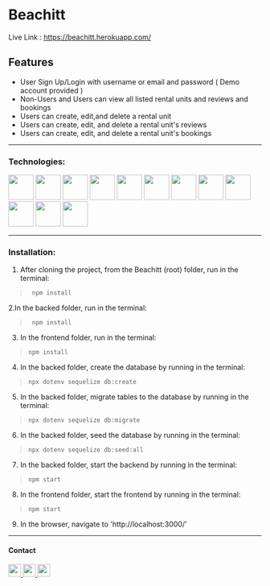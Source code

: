 # Beachitt

Live Link : https://beachitt.herokuapp.com/

## Features
- User Sign Up/Login with username or email and password ( Demo account provided )
- Non-Users and Users can view all listed rental units and reviews and bookings
- Users can create, edit,and delete a rental unit
- Users can create, edit, and delete a rental unit's reviews
- Users can create, edit, and delete a rental unit's bookings

<!-- 
## HomePage
 <img src="https://imgur.com/a/jNmVDSC.png" alt="home" /> -->

---
### Technologies:
<div style='display:flex color:rbg(255,255,255)'>
<img src="https://cdn.jsdelivr.net/gh/devicons/devicon/icons/javascript/javascript-original.svg" width='50px' heigt='50px' />
<img src="https://cdn.jsdelivr.net/gh/devicons/devicon/icons/express/express-original.svg" width='50px' heigt='50px' style='color:rbg(255,255,255)' />
<img src="https://cdn.jsdelivr.net/gh/devicons/devicon/icons/nodejs/nodejs-original.svg" width='50px' heigt='50px' />
<img src="https://cdn.jsdelivr.net/gh/devicons/devicon/icons/react/react-original.svg" width='50px' heigt='50px' />
<img src="https://cdn.jsdelivr.net/gh/devicons/devicon/icons/redux/redux-original.svg"  width='50px' heigt='50px' />
<img src="https://cdn.jsdelivr.net/gh/devicons/devicon/icons/postgresql/postgresql-original.svg" width='50px' heigt='50px' />
<img src="https://cdn.jsdelivr.net/gh/devicons/devicon/icons/sequelize/sequelize-original.svg" width='50px' heigt='50px' />
<img src="https://cdn.jsdelivr.net/gh/devicons/devicon/icons/css3/css3-original.svg" width='50px' heigt='50px' />
<img src="https://cdn.jsdelivr.net/gh/devicons/devicon/icons/html5/html5-original-wordmark.svg" width='50px' heigt='50px' />
<img src="https://cdn.jsdelivr.net/gh/devicons/devicon/icons/tailwindcss/tailwindcss-original-wordmark.svg"  width='50px' heigt='100px' >
<img src="https://cdn.jsdelivr.net/gh/devicons/devicon/icons/google/google-original.svg" width='50px' heigt='50px' />
<img src="https://cdn.jsdelivr.net/gh/devicons/devicon/icons/amazonwebservices/amazonwebservices-original-wordmark.svg" width='50px' heigt='50px'/>

</div>

<!-- - JavaScript
- Express
- Nodejs
- React
- Redux
- SQL
- Squelize
- PostgreSQL
- HTML
- CSS
- Google Maps API
- TailwindCSS
- AWS -->

---

### Installation:

1. After cloning the project, from the Beachitt (root) folder, run in the terminal:
>` npm install`

2.In the backed folder, run in the terminal:
>` npm install`

3. In the frontend folder, run in the terminal:
>`npm install`

4. In the backed folder, create the database by running in the terminal:
>`npx dotenv sequelize db:create`

5. In the backed folder, migrate tables to the database by running in the terminal:
>`npx dotenv sequelize db:migrate`

6. In the backed folder, seed the database by running in the terminal:
>`npx dotenv sequelize db:seed:all`

7. In the backed folder, start the backend by running in the terminal:
>`npm start`

8. In the frontend folder, start the frontend by running in the terminal:
>`npm start`

9. In the browser, navigate to 'http://localhost:3000/'

---
#### Contact
<a href='chrismbh4@gmail.com'>
<img src="https://i.imgur.com/jLLwTjh.png" width="25" height="25">
</a>
<a href='https://www.linkedin.com/in/christian-brown-8770311ba/'>
<img src="https://logodix.com/logo/91031.png" width="25" height="25">
</a>
<a href='https://github.com/chrisbh4'>
<img src="https://icones.pro/wp-content/uploads/2021/06/icone-github-grise.png" width="25" height="25">
